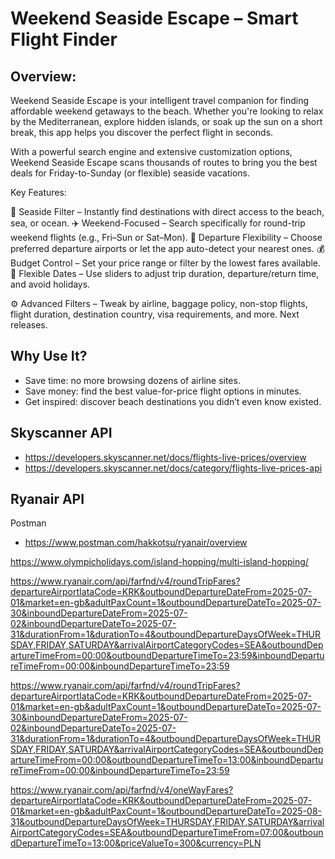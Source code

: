 
# Weekend Seaside Escape – Smart Flight Finder
## Overview:
Weekend Seaside Escape is your intelligent travel companion for finding affordable weekend getaways to the beach. Whether you're looking to relax by the Mediterranean, explore hidden islands, or soak up the sun on a short break, this app helps you discover the perfect flight in seconds.

With a powerful search engine and extensive customization options, Weekend Seaside Escape scans thousands of routes to bring you the best deals for Friday-to-Sunday (or flexible) seaside vacations.

Key Features:

🌊 Seaside Filter – Instantly find destinations with direct access to the beach, sea, or ocean.
✈️ Weekend-Focused – Search specifically for round-trip weekend flights (e.g., Fri–Sun or Sat–Mon).
🛫 Departure Flexibility – Choose preferred departure airports or let the app auto-detect your nearest ones.
💰 Budget Control – Set your price range or filter by the lowest fares available.
📅 Flexible Dates – Use sliders to adjust trip duration, departure/return time, and avoid holidays.

⚙️ Advanced Filters – Tweak by airline, baggage policy, non-stop flights, flight duration, destination country, visa requirements, and more.
Next releases.

## Why Use It?
- Save time: no more browsing dozens of airline sites.
- Save money: find the best value-for-price flight options in minutes.
- Get inspired: discover beach destinations you didn’t even know existed.

## Skyscanner API
- https://developers.skyscanner.net/docs/flights-live-prices/overview
- https://developers.skyscanner.net/docs/category/flights-live-prices-api


## Ryanair API
Postman
- https://www.postman.com/hakkotsu/ryanair/overview

https://www.olympicholidays.com/island-hopping/multi-island-hopping/


https://www.ryanair.com/api/farfnd/v4/roundTripFares?departureAirportIataCode=KRK&outboundDepartureDateFrom=2025-07-01&market=en-gb&adultPaxCount=1&outboundDepartureDateTo=2025-07-30&inboundDepartureDateFrom=2025-07-02&inboundDepartureDateTo=2025-07-31&durationFrom=1&durationTo=4&outboundDepartureDaysOfWeek=THURSDAY,FRIDAY,SATURDAY&arrivalAirportCategoryCodes=SEA&outboundDepartureTimeFrom=00:00&outboundDepartureTimeTo=23:59&inboundDepartureTimeFrom=00:00&inboundDepartureTimeTo=23:59

https://www.ryanair.com/api/farfnd/v4/roundTripFares?departureAirportIataCode=KRK&outboundDepartureDateFrom=2025-07-01&market=en-gb&adultPaxCount=1&outboundDepartureDateTo=2025-07-30&inboundDepartureDateFrom=2025-07-02&inboundDepartureDateTo=2025-07-31&durationFrom=1&durationTo=4&outboundDepartureDaysOfWeek=THURSDAY,FRIDAY,SATURDAY&arrivalAirportCategoryCodes=SEA&outboundDepartureTimeFrom=00:00&outboundDepartureTimeTo=13:00&inboundDepartureTimeFrom=00:00&inboundDepartureTimeTo=23:59

https://www.ryanair.com/api/farfnd/v4/oneWayFares?departureAirportIataCode=KRK&outboundDepartureDateFrom=2025-07-01&market=en-gb&adultPaxCount=1&outboundDepartureDateTo=2025-08-31&outboundDepartureDaysOfWeek=THURSDAY,FRIDAY,SATURDAY&arrivalAirportCategoryCodes=SEA&outboundDepartureTimeFrom=07:00&outboundDepartureTimeTo=13:00&priceValueTo=300&currency=PLN
